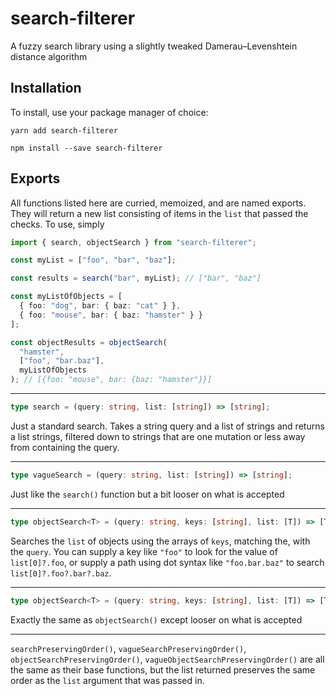 # search-filterer

A fuzzy search library using a slightly tweaked Damerau–Levenshtein distance algorithm

## Installation

To install, use your package manager of choice:

```shell
yarn add search-filterer
```

```shell
npm install --save search-filterer
```

## Exports

All functions listed here are curried, memoized, and are named exports. They will return a new list consisting of items in the `list` that passed the checks. To use, simply

```ts
import { search, objectSearch } from "search-filterer";

const myList = ["foo", "bar", "baz"];

const results = search("bar", myList); // ["bar", "baz"]

const myListOfObjects = [
  { foo: "dog", bar: { baz: "cat" } },
  { foo: "mouse", bar: { baz: "hamster" } }
];

const objectResults = objectSearch(
  "hamster",
  ["foo", "bar.baz"],
  myListOfObjects
); // [{foo: "mouse", bar: {baz: "hamster"}}]
```

---

```ts
type search = (query: string, list: [string]) => [string];
```

Just a standard search. Takes a string query and a list of strings and returns a list strings, filtered down to strings that are one mutation or less away from containing the query.

---

```ts
type vagueSearch = (query: string, list: [string]) => [string];
```

Just like the `search()` function but a bit looser on what is accepted

---

```ts
type objectSearch<T> = (query: string, keys: [string], list: [T]) => [T];
```

Searches the `list` of objects using the arrays of `keys`, matching the, with the `query`. You can supply a key like `"foo"` to look for the value of `list[0]?.foo`, or supply a path using dot syntax like `"foo.bar.baz"` to search `list[0]?.foo?.bar?.baz`.

---

```ts
type objectSearch<T> = (query: string, keys: [string], list: [T]) => [T];
```

Exactly the same as `objectSearch()` except looser on what is accepted

---

`searchPreservingOrder()`, `vagueSearchPreservingOrder()`, `objectSearchPreservingOrder()`, `vagueObjectSearchPreservingOrder()` are all the same as their base functions, but the list returned preserves the same order as the `list` argument that was passed in.
